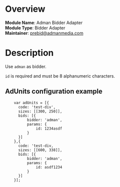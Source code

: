 # Overview

**Module Name**: Adman Bidder Adapter  
**Module Type**: Bidder Adapter  
**Maintainer**: prebid@admanmedia.com 

# Description

Use `adman` as bidder.

`id` is required and must be 8 alphanumeric characters.

## AdUnits configuration example
```
    var adUnits = [{
      code: 'test-div',
      sizes: [[300, 250]],
      bids: [{
          bidder: 'adman',
          params: { 
              id: 1234asdf
          }
      }]
    },{
      code: 'test-div,
      sizes: [[600, 338]],
      bids: [{
          bidder: 'adman',
          params: { 
              id: asdf1234
          }
      }]
    }];
```

